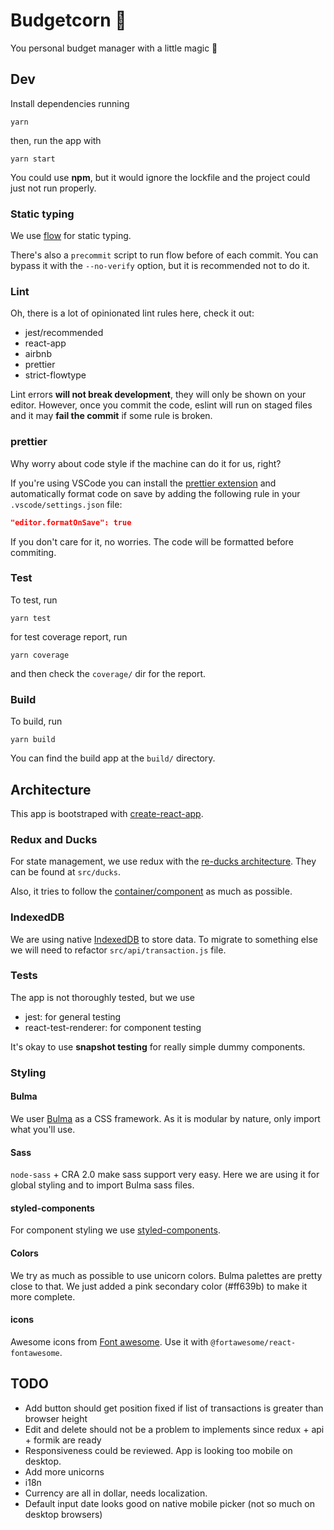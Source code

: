 # Budgetcorn :unicorn:

You personal budget manager with a little magic :unicorn:

## Dev

Install dependencies running

```
yarn
```

then, run the app with

```
yarn start
```

You could use **npm**, but it would ignore the lockfile and the project could just not run properly.

### Static typing

We use [flow](http://flow.org) for static typing.

There's also a `precommit` script to run flow before of each commit. You can bypass it with the `--no-verify` option, but it is recommended not to do it.

### Lint

Oh, there is a lot of opinionated lint rules here, check it out:

- jest/recommended
- react-app
- airbnb
- prettier
- strict-flowtype

Lint errors **will not break development**, they will only be shown on your editor. However, once
you commit the code, eslint will run on staged files and it may **fail the commit** if some rule
is broken.

### prettier

Why worry about code style if the machine can do it for us, right?

If you're using VSCode you can install the [prettier extension](https://marketplace.visualstudio.com/items?itemName=esbenp.prettier-vscode)
and automatically format code on save by adding the following rule in your `.vscode/settings.json` file:

```json
"editor.formatOnSave": true
```

If you don't care for it, no worries. The code will be formatted before commiting.

### Test

To test, run

```
yarn test
```

for test coverage report, run

```
yarn coverage
```

and then check the `coverage/` dir for the report.

### Build

To build, run

```
yarn build
```

You can find the build app at the `build/` directory.

## Architecture

This app is bootstraped with [create-react-app](https://github.com/facebook/create-react-app).

### Redux and Ducks

For state management, we use redux with the [re-ducks architecture](https://github.com/alexnm/re-ducks). They can be found at `src/ducks`.

Also, it tries to follow the [container/component](https://medium.com/@dan_abramov/smart-and-dumb-components-7ca2f9a7c7d0) as much as possible.

### IndexedDB

We are using native [IndexedDB](https://developers.google.com/web/ilt/pwa/working-with-indexeddb) to store data. To migrate to something else we will need to refactor `src/api/transaction.js` file.

### Tests

The app is not thoroughly tested, but we use

- jest: for general testing
- react-test-renderer: for component testing

It's okay to use **snapshot testing** for really simple dummy components.

### Styling

#### Bulma

We user [Bulma](https://bulma.io) as a CSS framework. As it is modular by nature, only import
what you'll use.

#### Sass

`node-sass` + CRA 2.0 make sass support very easy. Here we are using it for global styling and
to import Bulma sass files.

#### styled-components

For component styling we use [styled-components](https://www.styled-components.com/).

#### Colors

We try as much as possible to use unicorn colors. Bulma palettes are pretty close to that.
We just added a pink secondary color (#ff639b) to make it more complete.

#### icons

Awesome icons from [Font awesome](https://fontawesome.com/). Use it with `@fortawesome/react-fontawesome`.

## TODO

- Add button should get position fixed if list of transactions is greater than browser height
- Edit and delete should not be a problem to implements since redux + api + formik are ready
- Responsiveness could be reviewed. App is looking too mobile on desktop.
- Add more unicorns
- i18n
- Currency are all in dollar, needs localization.
- Default input date looks good on native mobile picker (not so much on desktop browsers)
